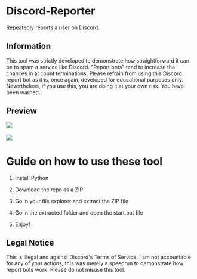 # Discord-Reporter     
Repeatedly reports a user on Discord.  
     
## Information    
This tool was strictly developed to demonstrate how straightforward it can be to spam a service like Discord. "Report bots" tend to increase the chances in account terminations. Please refrain from using this Discord report bot as it is, once again, developed for educational purposes only. Nevertheless, if you use this, you are doing it at your own risk. You have been warned.   
 
## Preview  
![](https://i.imgur.com/kGwdAd9.png)<br>    
![](https://i.imgur.com/9l4mtac.gif)     

# Guide on how to use these tool     
   
1. Install Python

2. Download the repo as a ZIP   
   
3. Go in your file explorer and extract the ZIP file    
     
4. Go in the extracted folder and open the start.bat file 
  
5. Enjoy!    
  
## Legal Notice   
This is illegal and against Discord's Terms of Service. I am not accountable for any of your actions; this was merely a speedrun to demonstrate how report bots work. Please do not misuse this tool.     